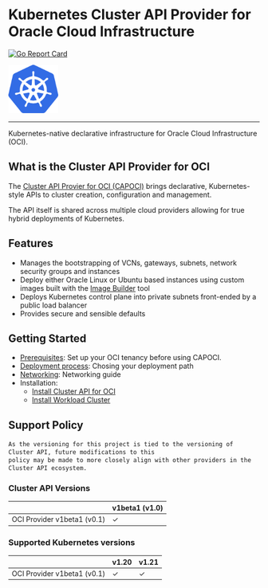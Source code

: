 # Kubernetes Cluster API Provider for Oracle Cloud Infrastructure

[![Go Report Card](https://goreportcard.com/badge/github.com/oracle/cluster-api-provider-oci)](https://goreportcard.com/report/github.com/oracle/cluster-api-provider-oci)

<!-- markdownlint-disable MD033 -->
<img src="https://github.com/kubernetes/kubernetes/raw/master/logo/logo.png"  width="100">

------
Kubernetes-native declarative infrastructure for Oracle Cloud Infrastructure (OCI).

## What is the Cluster API Provider for OCI

The [Cluster API Provier for OCI (CAPOCI)][cluster_api] brings declarative, Kubernetes-style APIs to cluster creation, configuration and management.

The API itself is shared across multiple cloud providers allowing for true hybrid deployments of Kubernetes.

## Features

- Manages the bootstrapping of VCNs, gateways, subnets, network security groups and instances
- Deploy either Oracle Linux or Ubuntu based instances using custom images built with the [Image Builder][image_builder_book] tool
- Deploys Kubernetes control plane into private subnets front-ended by a public load balancer
- Provides secure and sensible defaults

## Getting Started

- [Prerequisites][prerequisites]: Set up your OCI tenancy before using CAPOCI.
- [Deployment process][deployment]: Chosing your deployment path
- [Networking][networking]: Networking guide
- Installation:
  - [Install Cluster API for OCI][install_cluster_api]
  - [Install Workload Cluster][install_workload_cluster]

## Support Policy

```admonish info
As the versioning for this project is tied to the versioning of Cluster API, future modifications to this
policy may be made to more closely align with other providers in the Cluster API ecosystem.
```

### Cluster API Versions

|                              | v1beta1 (v1.0) |
| ---------------------------- | -------------- |
| OCI Provider v1beta1 (v0.1)  |        ✓       |

### Supported Kubernetes versions

|                              | v1.20 | v1.21 |
| ---------------------------- | ----- | ----- |
| OCI Provider v1beta1 (v0.1)  |   ✓   |   ✓  |

[cluster_api]: https://github.com/kubernetes-sigs/cluster-api-oci
[image_builder_book]: https://image-builder.sigs.k8s.io/capi/providers/oci.html
[deployment]: ./gs/overview.md
[install_cluster_api]: ./gs/install_cluster_api.md
[install_workload_cluster]: ./gs/install_workload_cluster.md
[networking]: ./networking/networking.md
[prerequisites]: ./prerequisites.md
